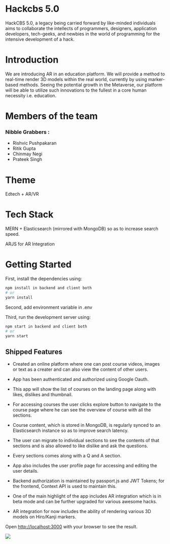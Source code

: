 
# Hackcbs 5.0

HackCBS 5.0, a legacy being carried forward by like-minded individuals aims to collaborate the intellects of programmers, designers, application developers, tech-geeks, and newbies in the world of programming for the intensive development of a hack.

# Introduction
We are introducing AR in an education platform. We will provide a method to real-time render 3D models within the real world, currently by using marker-based methods. Seeing the potential growth in the Metaverse, our platform will be able to utilize such innovations to the fullest in a core human necessity i.e. education.

# Members of the team

### Nibble Grabbers :

- Rishvic Pushpakaran
- Ritik Gupta
- Chinmay Negi
- Prateek Singh

# Theme 
Edtech + AR/VR

# Tech Stack
MERN + Elasticsearch (mirrored with MongoDB) so as to increase search speed.

ARJS for AR Integration
# Getting Started

First, install the dependencies using:

```bash
npm install in backend and client both
# or
yarn install
```

Second, add environment variable in .env

Third, run the development server using:

```bash
npm start in backend and client both
# or
yarn start
```
## Shipped Features

- Created an online platform where one can post course videos, images or text as a creater and can also view the content of other users.

- App has been authenticated and authorized using Google Oauth.

- This app will show the list of courses on the landing page along with likes, dislikes and thumbnail.

- For accessing courses the user clicks explore button to navigate to the course page where he can see the overview of course with all the sections.

- Course content, which is stored in MongoDB, is regularly synced to an Elasticsearch instance so as to improve search latency.

- The user can migrate to individual sections to see the contents of that sections and is also allowed to like dislike and ask the questions.

- Every sections comes along with a Q and A section.

- App also includes the user profile page for accessing and editing the user details.

- Backend authorization is maintained by passport.js and JWT Tokens; for the frontend, Context API is used to maintain this.

- One of the main highlight of the app includes AR integration which is in beta mode and can be further upgraded for various awesome hacks.

- AR integration for now includes the ability of rendering various 3D models on Hiro/Kanji markers.

Open [http://localhost:3000](http://localhost:3000) with your browser to see the result.

![](https://hackcbs.tech/assets/img/logo_final.png)
